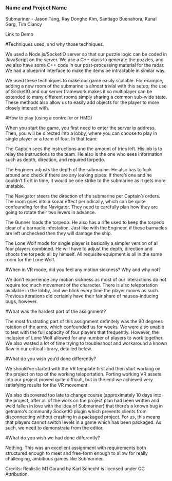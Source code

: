 ### Name and Project Name

Submariner - Jason Tang, Ray Dongho Kim, Santiago Buenahora, Kunal Garg, Tim Clancy

Link to Demo

#Techniques used, and why those techniques.

We used a Node.js/SocketIO server so that our puzzle logic can be coded in JavaScript on the server. We use a C++ class to generate the puzzles, and we also have some C++ code in our post-processing material for the radar. We had a blueprint interface to make the items be intractable in similar way.

We used these techniques to make our game easily scalable. For example, adding a new room of the submarine is almost trivial with this setup; the use of SocketIO and our server framework makes it so multiplayer can be extended to many different rooms simply sharing a common sub-wide state. These methods also allow us to easily add objects for the player to more closely interact with.

#How to play (using a controller or HMD)

When you start the game, you first need to enter the server ip address. Then, you will be directed into a lobby, where you can choose to play in single player or a team of four. In that team:

The Captain sees the instructions and the amount of tries left. His job is to relay the instructions to the team. He also is the one who sees information such as depth, direction, and required torpedo.

The Engineer adjusts the depth of the submarine. He also has to look around and check if there are any leaking pipes. If there’s one and he couldn’t fix it in time, it would be one strike to the submarine as it gets more unstable.

The Navigator steers the direction of the submarine per Captain’s orders. The room goes into a sonar effect periodically, which can be quite confounding for the Navigator. They need to carefully plan how they are going to rotate their two levers in advance.

The Gunner loads the torpedo. He also has a rifle used to keep the torpedo clear of a barnacle infestation. Just like with the Engineer, if these barnacles are left unchecked then they will damage the ship.

The Lone Wolf mode for single player is basically a simpler version of all four players combined. He will have to adjust the depth, direction and shoots the torpedo all by himself. All requisite equipment is all in the same room for the Lone Wolf.

#When in VR mode, did you feel any motion sickness? Why and why not?

We don’t experience any motion sickness as most of our interactions do not require too much movement of the character. There is also teleportation available in the lobby, and we blink every time the player moves as such. Previous iterations did certainly have their fair share of nausea-inducing bugs, however.

#What was the hardest part of the assignment?

The most frustrating part of this assignment definitely was the 90 degrees rotation of the arms, which confounded us for weeks. We were also unable to test with the full capacity of four players that frequently. However, the inclusion of Lone Wolf allowed for any number of players to work together. We also wasted a lot of time trying to troubleshoot and workaround a known flaw in our critical library, detailed below.

#What do you wish you’d done differently?

We should’ve started with the VR template first and then start working on the project on top of the working teleportation. Porting working VR assets into our project proved quite difficult, but in the end we achieved very satisfying results for the VR movement.

We also discovered too late to change course (approximately 10 days into the project, after all of the work on the project plan had been written and we’d fallen in love with the idea of Submariner) that there’s a known bug in getnamo’s community SocketIO plugin which prevents clients from disconnecting without crashing in a packaged project. For us, this means that players cannot switch levels in a game which has been packaged. As such, we need to demonstrate from the editor.

#What do you wish we had done differently?
	
Nothing. This was an excellent assignment with requirements both structured enough to meet and free-form enough to allow for really challenging, ambitious games like Submariner.

Credits: Realistic M1 Garand by Karl Schecht is licensed under CC Attribution.
